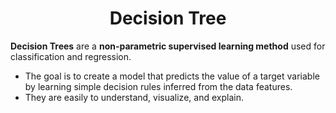 <h1 align='center'>Decision Tree</h1>

**Decision Trees** are a **non-parametric supervised learning method** used for classification and regression. 
- The goal is to create a model that predicts the value of a target variable by learning simple decision rules inferred from the data features.
- They are easily to understand, visualize, and explain.
 